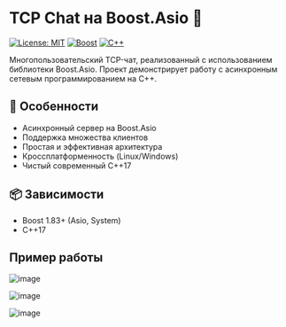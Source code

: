 # TCP Chat на Boost.Asio 🚀

[![License: MIT](https://img.shields.io/badge/License-MIT-yellow.svg)](https://opensource.org/licenses/MIT)
[![Boost](https://img.shields.io/badge/Boost-1.83.0-blue.svg)](https://www.boost.org/)
[![C++](https://img.shields.io/badge/C++-17-blue.svg)](https://en.cppreference.com/w/cpp/17)

Многопользовательский TCP-чат, реализованный с использованием библиотеки Boost.Asio. Проект демонстрирует работу с асинхронным сетевым программированием на C++.

## 🌟 Особенности

- Асинхронный сервер на Boost.Asio
- Поддержка множества клиентов
- Простая и эффективная архитектура
- Кроссплатформенность (Linux/Windows)
- Чистый современный C++17

## 📦 Зависимости
- Boost 1.83+ (Asio, System)
- C++17 

## Пример работы 


![image](https://github.com/user-attachments/assets/53045922-68af-4e6c-999d-4f80bcc2ffad)

![image](https://github.com/user-attachments/assets/04a6ba40-6698-4207-855c-bcc732b59368)

![image](https://github.com/user-attachments/assets/5d71dd4f-6566-422b-b982-f700457395ea)

